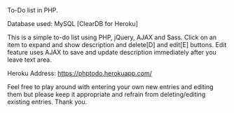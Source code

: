 To-Do list in PHP.

Database used: MySQL [ClearDB for Heroku]

This is a simple to-do list using PHP, jQuery, AJAX and Sass.
Click on an item to expand and show description and delete[D] and edit[E] buttons.
Edit feature uses AJAX to save and update description immediately after you leave text area.

Heroku Address: https://phptodo.herokuapp.com/

Feel free to play around with entering your own new entries and editing them but please keep it
appropriate and refrain from deleting/editing existing entries. Thank you.
